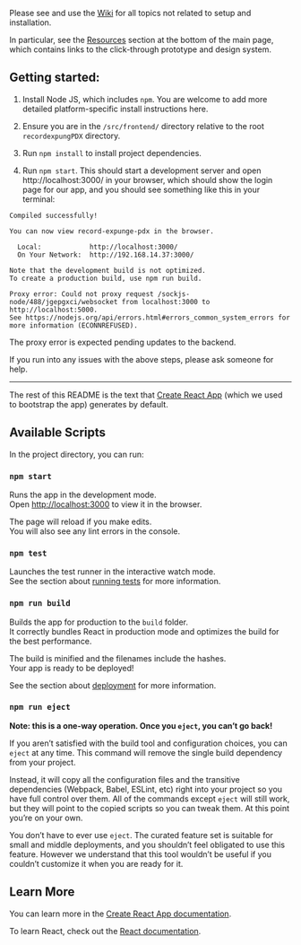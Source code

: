 Please see and use the [Wiki](https://github.com/codeforpdx/recordexpungPDX/wiki/Frontend) for all topics not related to setup and installation.

In particular, see the [Resources](https://github.com/codeforpdx/recordexpungPDX/wiki#resources) section at the bottom of the main page, which contains links to the click-through prototype and design system.

## Getting started:

1. Install Node JS, which includes `npm`. You are welcome to add more detailed platform-specific install instructions here.

2. Ensure you are in the `/src/frontend/` directory relative to the root `recordexpungPDX` directory.

3. Run `npm install` to install project dependencies.

4. Run `npm start`. This should start a development server and open http://localhost:3000/ in your browser, which should show the login page for our app, and you should see something like this in your terminal:

```
Compiled successfully!

You can now view record-expunge-pdx in the browser.

  Local:            http://localhost:3000/
  On Your Network:  http://192.168.14.37:3000/

Note that the development build is not optimized.
To create a production build, use npm run build.

Proxy error: Could not proxy request /sockjs-node/488/jgepgxci/websocket from localhost:3000 to http://localhost:5000.
See https://nodejs.org/api/errors.html#errors_common_system_errors for more information (ECONNREFUSED).

```

The proxy error is expected pending updates to the backend.


If you run into any issues with the above steps, please ask someone for help.

- - - 

The rest of this README is the text that [Create React App](https://github.com/facebook/create-react-app) (which we used to bootstrap the app) generates by default.

## Available Scripts

In the project directory, you can run:

### `npm start`

Runs the app in the development mode.<br>
Open [http://localhost:3000](http://localhost:3000) to view it in the browser.

The page will reload if you make edits.<br>
You will also see any lint errors in the console.

### `npm test`

Launches the test runner in the interactive watch mode.<br>
See the section about [running tests](https://facebook.github.io/create-react-app/docs/running-tests) for more information.

### `npm run build`

Builds the app for production to the `build` folder.<br>
It correctly bundles React in production mode and optimizes the build for the best performance.

The build is minified and the filenames include the hashes.<br>
Your app is ready to be deployed!

See the section about [deployment](https://facebook.github.io/create-react-app/docs/deployment) for more information.

### `npm run eject`

**Note: this is a one-way operation. Once you `eject`, you can’t go back!**

If you aren’t satisfied with the build tool and configuration choices, you can `eject` at any time. This command will remove the single build dependency from your project.

Instead, it will copy all the configuration files and the transitive dependencies (Webpack, Babel, ESLint, etc) right into your project so you have full control over them. All of the commands except `eject` will still work, but they will point to the copied scripts so you can tweak them. At this point you’re on your own.

You don’t have to ever use `eject`. The curated feature set is suitable for small and middle deployments, and you shouldn’t feel obligated to use this feature. However we understand that this tool wouldn’t be useful if you couldn’t customize it when you are ready for it.

## Learn More

You can learn more in the [Create React App documentation](https://facebook.github.io/create-react-app/docs/getting-started).

To learn React, check out the [React documentation](https://reactjs.org/).
